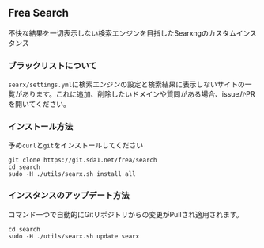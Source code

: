 ## Frea Search
不快な結果を一切表示しない検索エンジンを目指したSearxngのカスタムインスタンス

### ブラックリストについて
`searx/settings.yml`に検索エンジンの設定と検索結果に表示しないサイトの一覧があります。これに追加、削除したいドメインや質問がある場合、issueかPRを開いてください。

### インストール方法
予め`curl`と`git`をインストールしてください <br>
```
git clone https://git.sda1.net/frea/search
cd search
sudo -H ./utils/searx.sh install all
```

### インスタンスのアップデート方法
コマンド一つで自動的にGitリポジトリからの変更がPullされ適用されます。
```
cd search
sudo -H ./utils/searx.sh update searx
```

